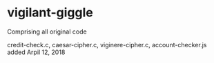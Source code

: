 # vigilant-giggle
Comprising all original code

credit-check.c, caesar-cipher.c, viginere-cipher.c, account-checker.js added Arpil 12, 2018
